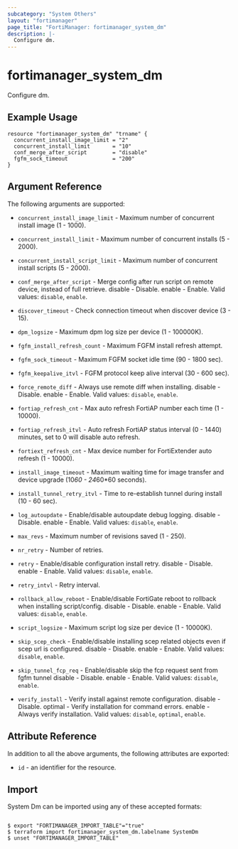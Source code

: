 ```yaml
---
subcategory: "System Others"
layout: "fortimanager"
page_title: "FortiManager: fortimanager_system_dm"
description: |-
  Configure dm.
---
```


# fortimanager_system_dm
Configure dm.

## Example Usage

```hcl
resource "fortimanager_system_dm" "trname" {
  concurrent_install_image_limit = "2"
  concurrent_install_limit       = "10"
  conf_merge_after_script        = "disable"
  fgfm_sock_timeout              = "200"
}
```

## Argument Reference


The following arguments are supported:


* `concurrent_install_image_limit` - Maximum number of concurrent install image (1 - 1000).
* `concurrent_install_limit` - Maximum number of concurrent installs (5 - 2000).
* `concurrent_install_script_limit` - Maximum number of concurrent install scripts (5 - 2000).
* `conf_merge_after_script` - Merge config after run script on remote device, instead of full retrieve. disable - Disable. enable - Enable. Valid values: `disable`, `enable`.

* `discover_timeout` - Check connection timeout when discover device (3 - 15).
* `dpm_logsize` - Maximum dpm log size per device (1 - 100000K).
* `fgfm_install_refresh_count` - Maximum FGFM install refresh attempt.
* `fgfm_sock_timeout` - Maximum FGFM socket idle time (90 - 1800 sec).
* `fgfm_keepalive_itvl` - FGFM protocol keep alive interval (30 - 600 sec).
* `force_remote_diff` - Always use remote diff when installing. disable - Disable. enable - Enable. Valid values: `disable`, `enable`.

* `fortiap_refresh_cnt` - Max auto refresh FortiAP number each time (1 - 10000).
* `fortiap_refresh_itvl` - Auto refresh FortiAP status interval (0 - 1440) minutes, set to 0 will disable auto refresh.
* `fortiext_refresh_cnt` - Max device number for FortiExtender auto refresh (1 - 10000).
* `install_image_timeout` - Maximum waiting time for image transfer and device upgrade (10*60 - 24*60*60 seconds).
* `install_tunnel_retry_itvl` - Time to re-establish tunnel during install (10 - 60 sec).
* `log_autoupdate` - Enable/disable autoupdate debug logging. disable - Disable. enable - Enable. Valid values: `disable`, `enable`.

* `max_revs` - Maximum number of revisions saved (1 - 250).
* `nr_retry` - Number of retries.
* `retry` - Enable/disable configuration install retry. disable - Disable. enable - Enable. Valid values: `disable`, `enable`.

* `retry_intvl` - Retry interval.
* `rollback_allow_reboot` - Enable/disable FortiGate reboot to rollback when installing script/config. disable - Disable. enable - Enable. Valid values: `disable`, `enable`.

* `script_logsize` - Maximum script log size per device (1 - 10000K).
* `skip_scep_check` - Enable/disable installing scep related objects even if scep url is configured. disable - Disable. enable - Enable. Valid values: `disable`, `enable`.

* `skip_tunnel_fcp_req` - Enable/disable skip the fcp request sent from fgfm tunnel disable - Disable. enable - Enable. Valid values: `disable`, `enable`.

* `verify_install` - Verify install against remote configuration. disable - Disable. optimal - Verify installation for command errors. enable - Always verify installation. Valid values: `disable`, `optimal`, `enable`.



## Attribute Reference

In addition to all the above arguments, the following attributes are exported:
* `id` - an identifier for the resource.

## Import

System Dm can be imported using any of these accepted formats:
```

$ export "FORTIMANAGER_IMPORT_TABLE"="true"
$ terraform import fortimanager_system_dm.labelname SystemDm
$ unset "FORTIMANAGER_IMPORT_TABLE"
```

